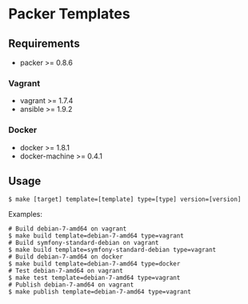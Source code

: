 # Packer Templates

## Requirements

  - packer >= 0.8.6

### Vagrant

  - vagrant >= 1.7.4
  - ansible >= 1.9.2

### Docker

  - docker >= 1.8.1
  - docker-machine >= 0.4.1

## Usage

    $ make [target] template=[template] type=[type] version=[version]

Examples:

    # Build debian-7-amd64 on vagrant
    $ make build template=debian-7-amd64 type=vagrant
    # Build symfony-standard-debian on vagrant
    $ make build template=symfony-standard-debian type=vagrant
    # Build debian-7-amd64 on docker
    $ make build template=debian-7-amd64 type=docker
    # Test debian-7-amd64 on vagrant
    $ make test template=debian-7-amd64 type=vagrant
    # Publish debian-7-amd64 on vagrant
    $ make publish template=debian-7-amd64 type=vagrant
